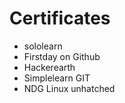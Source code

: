 # Certificates
* sololearn
* Firstday on Github
* Hackerearth
* Simplelearn GIT
* NDG Linux unhatched 

